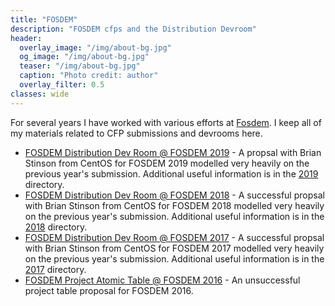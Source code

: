 ```yaml
---
title: "FOSDEM"
description: "FOSDEM cfps and the Distribution Devroom"
header:
  overlay_image: "/img/about-bg.jpg"
  og_image: "/img/about-bg.jpg"
  teaser: "/img/about-bg.jpg"
  caption: "Photo credit: author"
  overlay_filter: 0.5
classes: wide
---
```


For several years I have worked with various efforts at [Fosdem](https://fosdem.org).  I keep all of my materials related to CFP submissions and devrooms here.

* [FOSDEM Distribution Dev Room @ FOSDEM 2019](2019/fosdem-2019-distribution-devroom) - A propsal with Brian Stinson from CentOS for FOSDEM 2019 modelled very heavily on the previous year's submission.  Additional useful information is in the [2019](2019) directory.
* [FOSDEM Distribution Dev Room @ FOSDEM 2018](2018/fosdem-2018-distribution-devroom) - A successful propsal with Brian Stinson from CentOS for FOSDEM 2018 modelled very heavily on the previous year's submission.  Additional useful information is in the [2018](2018) directory.
* [FOSDEM Distribution Dev Room @ FOSDEM 2017](2017/fosdem-2017-distribution-devroom) - A successful propsal with Brian Stinson from CentOS for FOSDEM 2017 modelled very heavily on the previous year's submission.  Additional useful information is in the [2017](2017) directory.
* [FOSDEM Project Atomic Table @ FOSDEM 2016](fosdem-2016-table-proposal-atomic) - An unsuccessful project table proposal for FOSDEM 2016.
